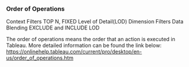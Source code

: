 ### Order of Operations

Context Filters
TOP N, FIXED Level of Detail(LOD)
Dimension Filters
Data Blending
EXCLUDE and INCLUDE LOD

The order of operations means the order that an action is executed in Tableau. 
More detailed information can be found the link below: https://onlinehelp.tableau.com/current/pro/desktop/en-us/order_of_operations.htm


